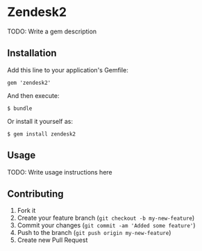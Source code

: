 # Zendesk2

TODO: Write a gem description

## Installation

Add this line to your application's Gemfile:

    gem 'zendesk2'

And then execute:

    $ bundle

Or install it yourself as:

    $ gem install zendesk2

## Usage

TODO: Write usage instructions here

## Contributing

1. Fork it
2. Create your feature branch (`git checkout -b my-new-feature`)
3. Commit your changes (`git commit -am 'Added some feature'`)
4. Push to the branch (`git push origin my-new-feature`)
5. Create new Pull Request
